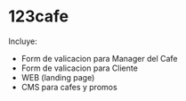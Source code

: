 # 123cafe

Incluye:
- Form de valicacion para Manager del Cafe
- Form de valicacion para Cliente
- WEB (landing page)
- CMS para cafes y promos
